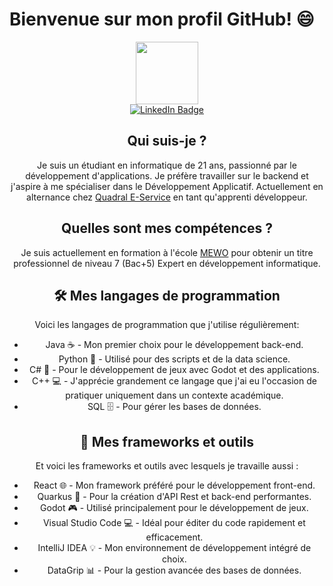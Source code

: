 # Bienvenue sur mon profil GitHub! 😄

<div id="header" align="center">
  <img src="https://media.giphy.com/media/SHjOSDkKZ18qOHA5B5/giphy.gif" width="100"/>
  <div id="badges">
    <a href="https://www.linkedin.com/in/colin-thuillier-161447250/" target="_blank" rel="noopener noreferrer">
        <img src="https://img.shields.io/badge/LinkedIn-blue?style=for-the-badge&logo=linkedin&logoColor=white" alt="LinkedIn Badge"/>
    </a>
  </div>
</div>

<div id="body" align="center">
    <h2>Qui suis-je ?</h2>
    <p>Je suis un étudiant en informatique de 21 ans, passionné par le développement d'applications. Je préfère travailler sur le backend et j'aspire à me spécialiser dans le Développement Applicatif. Actuellement en alternance chez <a href="https://www.quadral.fr/le-groupe-quadral/quadral-e-services/" target="_blank" rel="noopener noreferrer">Quadral E-Service</a> en tant qu'apprenti développeur.</p>
    <h2>Quelles sont mes compétences ?</h2>
    <p>Je suis actuellement en formation à l'école <a href="https://www.mewo.fr/formations/informatique/" target="_blank" rel="noopener noreferrer">MEWO</a> pour obtenir un titre professionnel de niveau 7 (Bac+5) Expert en développement informatique.</p>
    
  <h2>🛠️ Mes langages de programmation</h2>
    <p>Voici les langages de programmation que j'utilise régulièrement:</p>
    <ul>
        <li>Java ☕ - Mon premier choix pour le développement back-end.</li>
        <li>Python 🐍 - Utilisé pour des scripts et de la data science.</li>
        <li>C# 🔷 - Pour le développement de jeux avec Godot et des applications.</li>
        <li>C++ 💻 - J'apprécie grandement ce langage que j'ai eu l'occasion de pratiquer uniquement dans un contexte académique.</li>
        <li>SQL 🗄️ - Pour gérer les bases de données.</li>
    </ul>
    
  <h2>🔧 Mes frameworks et outils</h2>
    <p>Et voici les frameworks et outils avec lesquels je travaille aussi :</p>
    <ul>
        <li>React 🌐 - Mon framework préféré pour le développement front-end.</li>
        <li>Quarkus 🚀 - Pour la création d'API Rest et back-end performantes.</li>
        <li>Godot 🎮 - Utilisé principalement pour le développement de jeux.</li>
        <li>Visual Studio Code 💻 - Idéal pour éditer du code rapidement et efficacement.</li>
        <li>IntelliJ IDEA 💡 - Mon environnement de développement intégré de choix.</li>
        <li>DataGrip 📊 - Pour la gestion avancée des bases de données.</li>
    </ul>
</div>
